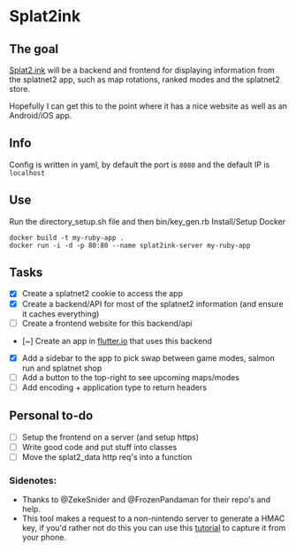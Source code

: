 # Splat2ink
## The goal
[Splat2.ink](https://splat2.ink) will be a backend and frontend for displaying information from the splatnet2 app, such as map rotations, ranked modes and the splatnet2 store.

Hopefully I can get this to the point where it has a nice website as well as an Android/iOS app.

## Info

Config is written in yaml, by default the port is `8080` and the default IP is `localhost`

## Use
Run the directory_setup.sh file and then bin/key_gen.rb
Install/Setup Docker
```
docker build -t my-ruby-app .
docker run -i -d -p 80:80 --name splat2ink-server my-ruby-app
```


## Tasks

- [x] Create a splatnet2 cookie to access the app
- [x] Create a backend/API for most of the splatnet2 information (and ensure it caches everything)
- [ ] Create a frontend website for this backend/api
- [~] Create an app in [flutter.io](https://flutter.io/) that uses this backend
- [x] Add a sidebar to the app to pick swap between game modes, salmon run and splatnet shop
- [ ] Add a button to the top-right to see upcoming maps/modes
- [ ] Add encoding + application type to return headers

## Personal to-do
- [ ] Setup the frontend on a server (and setup https)
- [ ] Write good code and put stuff into classes
- [ ] Move the splat2_data http req's into a function

### Sidenotes:
* Thanks to @ZekeSnider and @FrozenPandaman for their repo's and help.
* This tool makes a request to a non-nintendo server to generate a HMAC key, if you'd rather not do this you can use this [tutorial](https://github.com/Cyan101/Splat2ink/wiki/Using-mitmproxy-to-generate-a-splatnet2-cookie) to capture it from your phone.
